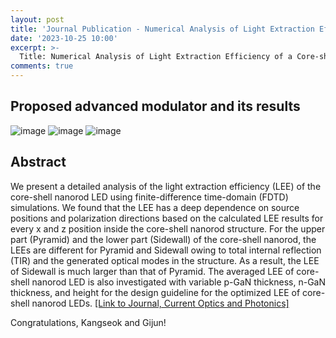 ```yaml
---
layout: post
title: 'Journal Publication - Numerical Analysis of Light Extraction Efficiency of a Core-shell Nanorod Light-emitting Diode'
date: '2023-10-25 10:00'
excerpt: >-
  Title: Numerical Analysis of Light Extraction Efficiency of a Core-shell Nanorod Light-emitting Diode
comments: true
---
```

## Proposed advanced modulator and its results
![image](https://github.com/jordan-kim/modesolverhelper/assets/77437180/63139a6e-eb45-4b31-8014-5aa9fe46d553)
![image](https://github.com/jordan-kim/modesolverhelper/assets/77437180/c0bfe3d4-f7a2-420e-b16e-5b4cd91e3fa1)
![image](https://github.com/jordan-kim/modesolverhelper/assets/77437180/1773a0d5-e199-4484-89d4-07c4e0c04b37)


## Abstract
We present a detailed analysis of the light extraction efficiency (LEE) of the core-shell nanorod LED using finite-difference time-domain (FDTD) simulations. We found that the LEE has a deep dependence on source positions and polarization directions based on the calculated LEE results for every x and z position inside the core-shell nanorod structure. For the upper part (Pyramid) and the lower part (Sidewall) of the core-shell nanorod, the LEEs are different for Pyramid and Sidewall owing to total internal reflection (TIR) and the generated optical modes in the structure. As a result, the LEE of Sidewall is much larger than that of Pyramid. The averaged LEE of core-shell nanorod LED is also investigated with variable p-GaN thickness, n-GaN thickness, and height for the design guideline for the optimized LEE of core-shell nanorod LEDs.
[[Link to Journal, Current Optics and Photonics]](https://www.coppjournal.org/journal/view.html?uid=1557&pn=current_issue)

Congratulations, Kangseok and Gijun!
